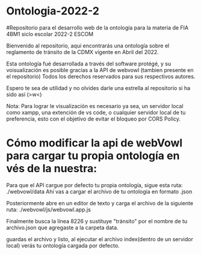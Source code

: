 # Ontologia-2022-2

#Repositorio para el desarrollo web de la ontología para la materia de FIA 4BM1 siclo escolar 2022-2 ESCOM

Bienvenido al repositorio, aquí encontrarás una ontología sobre el reglamento de tránsito de la CDMX vigente en Abril del 2022.

Esta ontología fué desarrollada a través del software protégé, y su voisualización es posible gracias a la API de webvowl (tambien presente en el repositorio)
Todos los derechos reservados para sus respectivos autores.

Espero te sea de utilidad y no olvides darle una estrella al repositorio si ha sido así (>w<)

Nota: Para lograr le visualización es necesario ya sea, un servidor local como xampp, una extención de vs code, o cualquier servidor local de tu preferencia, esto con el objetivo de evitar el bloqueo por CORS Policy.

# Cómo modificar la api de webVowl para cargar tu propia ontología en vés de la nuestra:

Para que el API cargue por defecto tu propia ontología, sigue esta ruta: ./webvowl/data
Ahí vas a cargar el archivo de tu ontología en formato .json

Posteriormente abre en un editor de texto y carga el archivo de la siguiente ruta: ./webvowl/js/webvowl.app.js

Finalmente busca la línea 8226 y sustituye "tránsito" por el nombre de tu archivo.json que agregaste a la carpeta data.

guardas el archivo y listo, al ejecutar el archivo index(dentro de un servidor local) verás tu ontología cargada por defecto.
